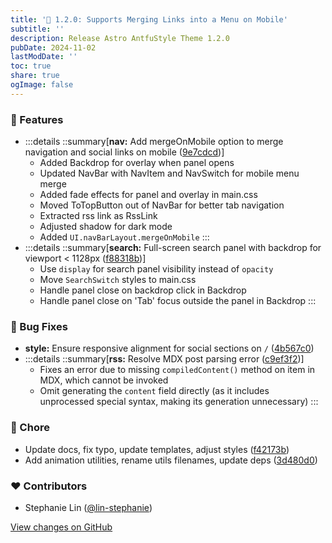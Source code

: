 ```yaml
---
title: '📱 1.2.0: Supports Merging Links into a Menu on Mobile'
subtitle: ''
description: Release Astro AntfuStyle Theme 1.2.0
pubDate: 2024-11-02
lastModDate: ''
toc: true
share: true
ogImage: false
---
```


### 🚀 Features

- :::details
  ::summary[**nav:** Add mergeOnMobile option to merge navigation and social links on mobile ([9e7cdcd](https://github.com/lin-stephanie/astro-antfustyle-theme/commit/9e7cdcd))]
  - Added Backdrop for overlay when panel opens
  - Updated NavBar with NavItem and NavSwitch for mobile menu merge
  - Added fade effects for panel and overlay in main.css
  - Moved ToTopButton out of NavBar for better tab navigation
  - Extracted rss link as RssLink
  - Adjusted shadow for dark mode
  - Added `UI.navBarLayout.mergeOnMobile`
  :::
- :::details
  ::summary[**search:** Full-screen search panel with backdrop for viewport < 1128px ([f88318b](https://github.com/lin-stephanie/astro-antfustyle-theme/commit/f88318b))]
  - Use `display` for search panel visibility instead of `opacity`
  - Move `SearchSwitch` styles to main.css
  - Handle panel close on backdrop click in Backdrop
  - Handle panel close on 'Tab' focus outside the panel in Backdrop
  :::

### 🐞 Bug Fixes

- **style:** Ensure responsive alignment for social sections on `/` ([4b567c0](https://github.com/lin-stephanie/astro-antfustyle-theme/commit/4b567c0))
- :::details
  ::summary[**rss:** Resolve MDX post parsing error ([c9ef3f2](https://github.com/lin-stephanie/astro-antfustyle-theme/commit/c9ef3f2))]
  - Fixes an error due to missing `compiledContent()` method on item in MDX, which cannot be invoked
  - Omit generating the `content` field directly (as it includes unprocessed special syntax, making its generation unnecessary)
  :::

### 🏡 Chore

- Update docs, fix typo, update templates, adjust styles ([f42173b](https://github.com/lin-stephanie/astro-antfustyle-theme/commit/f42173b))
- Add animation utilities, rename utils filenames, update deps ([3d480d0](https://github.com/lin-stephanie/astro-antfustyle-theme/commit/3d480d0))

### ❤️ Contributors

- Stephanie Lin ([@lin-stephanie](http://github.com/lin-stephanie))

[View changes on GitHub](https://github.com/lin-stephanie/astro-antfustyle-theme/compare/1.1.1...1.2.0)
